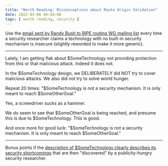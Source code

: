 ```yaml
---
title: "Worth Reading: Misconceptions about Route Origin Validation"
date: 2022-03-06 08:44:00
tags: [ worth reading, security ]
---
```

Use the [email sent by Randy Bush to RIPE routing WG mailing list](https://www.ripe.net/ripe/mail/archives/routing-wg/2022-February/004542.html) every time a security researcher claims a technology with no built-in security mechanism is insecure (slightly reworded to make it more generic).

---

Lately, I am getting flak about $SomeTechnology not providing protection from this or that malicious attack. Indeed it does not.
<!--more-->
In the $SomeTechnology design, we DELIBERATELY did NOT try to cover malicious attacks. We also did not try to solve world hunger.

Repeat 20 times: "$SomeTechnology is not a security mechanism.  It is only meant to reach $SomeOtherGoal."

Yes, a screwdriver sucks as a hammer.

We do seem to see that $SomeOtherGoal is being reached, and presume this is due to $SomeTechnology. This is good.

And once more for good luck: "$SomeTechnology is not a security mechanism. It is only meant to reach $SomeOtherGoal."

---

Bonus points if the [description of $SomeTechnology clearly describes its security shortcomings](/2018/11/omg-vxlan-is-still-insecure/) that are then "discovered" by a publicity-hungry security researcher.
